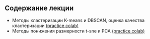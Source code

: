 ## Содержание лекции
* Методы кластеризации К-means и DBSCAN, оценка качества кластеризации [(practice colab)](https://colab.research.google.com/github/shestakoff/sphere-ml-intro/blob/master/lecture04-unsupervised/lecture-cluster-pract.ipynb)
* Методы понижения размерности t-sne и PCA [(practice colab)](https://colab.research.google.com/github/shestakoff/sphere-ml-intro/blob/master/lecture04-unsupervised/lecture-dimred-pract.ipynb)
